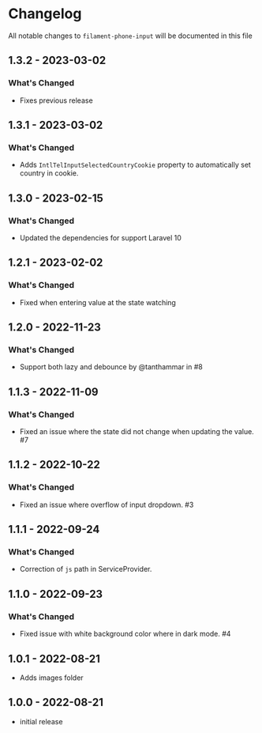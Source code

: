 # Changelog

All notable changes to `filament-phone-input` will be documented in this file

## 1.3.2 - 2023-03-02

### What's Changed

- Fixes previous release

## 1.3.1 - 2023-03-02

### What's Changed

- Adds `IntlTelInputSelectedCountryCookie` property to automatically set country in cookie.

## 1.3.0 - 2023-02-15

### What's Changed

- Updated the dependencies for support Laravel 10

## 1.2.1 - 2023-02-02

### What's Changed

- Fixed when entering value at the state watching

## 1.2.0 - 2022-11-23

### What's Changed

- Support both lazy and debounce by @tanthammar in #8

## 1.1.3 - 2022-11-09

### What's Changed

- Fixed an issue where the state did not change when updating the value. #7

## 1.1.2 - 2022-10-22

### What's Changed

- Fixed an issue where overflow of input dropdown. #3

## 1.1.1 - 2022-09-24

### What's Changed

- Correction of `js` path in ServiceProvider.

## 1.1.0 - 2022-09-23

### What's Changed

- Fixed issue with white background color where in dark mode. #4

## 1.0.1 - 2022-08-21

- Adds images folder

## 1.0.0 - 2022-08-21

- initial release

